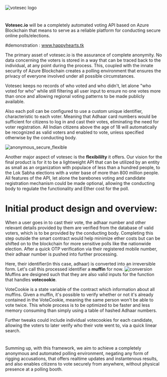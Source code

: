 ![votesec logo](https://i.imgur.com/R8rFtyq.png)
#
**Votesec.io** will be a completely automated voting API based on Azure Blockchain that means to serve as a reliable platform for conducting secure online polls/elections.

#demonstration : www.happyhearts.tk

The primary asset of votesec.io is the assurance of complete anonymity. No data concerning the voters is stored in a way that can be traced back to the individual, at any point during the process. This, coupled with the innate security of Azure Blockchain creates a polling environment that ensures the privacy of everyone involved under all possible circumstances. 

Votesec keeps no records of who voted and who didn't, let alone "who voted for who" while still filtering all user input to ensure no one votes more than once and allowing regional voting patterns to be made publicly available.

Also each poll can be configured to use a custom unique identifier, characteristic to each voter. Meaning that Adhaar card numbers would be sufficient for citizens to log in and cast their votes, eliminating the need for voter registration. All Indian citizens above the age of 18 will automatically be recognized as valid voters and enabled to vote, unless specified otherwise by the conducting body.

![anonymous_secure_flexible](https://i.imgur.com/uaXp78A.jpg)

Another major aspect of votesec is the **flexibililty** it offers. Our vision for the final product is for it to be a lightweight API that can be utilized by an entity as small as an organization with populace of less than a hundred people, to the Lok Sabha elections with a voter base of more than 800 million people. All features of the API, let alone the barebones voting and candidate registration mechanism could be made optional, allowing the conducting body to regulate the functionality and Ether cost for the poll.

# Initial product design and overview:

When a user goes in to cast their vote, the adhaar number and other relevant details provided by them are verified from the database of valid voters, which is to be provided by the conducting body. Completing this step outside the smart contract would help minimize ether costs but can be shifted on to the blockchain for more sensitive polls like the nationwide election. After a quick OTP verification via their registered mobile number, their adhaar number is pushed into further processing. 

Here, their identifier(in this case, adhaar) is converted into an irreversible form. Let's call this processed identifier a **muffin** for now.
![conversion](https://i.imgur.com/iX1vva2.png)
Muffins are designed such that they are also valid inputs for the function that handles **votecookie**.

VoteCookie is a state variable of the contract which information about all muffins. Given a muffin, it's possible to verify whether or not it's already contained in the VoteCookie, meaning the same person won't be able to vote twice. This whole process is to be optimized to be faster and less memory consuming than simply using a table of hashed Adhaar numbers.

Further tweaks could include individual votecookies for each candidate, allowing the voters to later verify who their vote went to, via a quick linear search.

#
Summing up, with this framework, we aim to achieve a completely anonymous and automated polling environment, negating any form of rigging accusations, that offers realtime updates and instantenous results, and also enables citizens to vote securely from anywhere, without physical presence at a polling booth.
